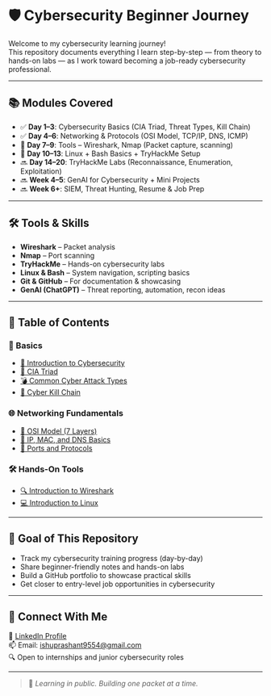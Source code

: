 # 🛡️ Cybersecurity Beginner Journey

Welcome to my cybersecurity learning journey!  
This repository documents everything I learn step-by-step — from theory to hands-on labs — as I work toward becoming a job-ready cybersecurity professional.

---

## 📚 Modules Covered

- ✅ **Day 1–3**: Cybersecurity Basics (CIA Triad, Threat Types, Kill Chain)
- ✅ **Day 4–6**: Networking & Protocols (OSI Model, TCP/IP, DNS, ICMP)
- 🔄 **Day 7–9**: Tools – Wireshark, Nmap (Packet capture, scanning)
- 🔄 **Day 10–13**: Linux + Bash Basics + TryHackMe Setup
- 🔜 **Day 14–20**: TryHackMe Labs (Reconnaissance, Enumeration, Exploitation)
- 🔜 **Week 4–5**: GenAI for Cybersecurity + Mini Projects
- 🔜 **Week 6+**: SIEM, Threat Hunting, Resume & Job Prep

---

## 🛠️ Tools & Skills

- **Wireshark** – Packet analysis  
- **Nmap** – Port scanning  
- **TryHackMe** – Hands-on cybersecurity labs  
- **Linux & Bash** – System navigation, scripting basics  
- **Git & GitHub** – For documentation & showcasing  
- **GenAI (ChatGPT)** – Threat reporting, automation, recon ideas  

---

## 📁 Table of Contents

### 🧠 Basics
- [📘 Introduction to Cybersecurity](Basics/Introduction.md)
- [🔐 CIA Triad](Basics/CIA-Triads.md)
- [💣 Common Cyber Attack Types](Basics/Cyber_Attack_Types.md)
- [🎯 Cyber Kill Chain](Basics/Cyber_Kill_Chain.md)

### 🌐 Networking Fundamentals
- [📶 OSI Model (7 Layers)](Networking/OSI_Model.md)
- [🧭 IP, MAC, and DNS Basics](Networking/IP_MAC_DNS_Basics.md)
- [🔌 Ports and Protocols](Networking/Ports_and_Protocols.md)

### 🛠️ Hands-On Tools
- [🔍 Introduction to Wireshark](Tools/Wireshark_Intro.md)
- [💻 Introduction to Linux](Tools/Introduction_to_Linux.md)

---

## 🎯 Goal of This Repository

- Track my cybersecurity training progress (day-by-day)  
- Share beginner-friendly notes and hands-on labs  
- Build a GitHub portfolio to showcase practical skills  
- Get closer to entry-level job opportunities in cybersecurity  

---

## 💼 Connect With Me

📎 [LinkedIn Profile](https://www.linkedin.com/in/prashantsrivastava0/)  
📫 Email: ishuprashant9554@gmail.com  
🔍 Open to internships and junior cybersecurity roles

---

> 🌱 *Learning in public. Building one packet at a time.*
